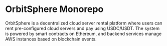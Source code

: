 # OrbitSphere Monorepo

OrbitSphere is a decentralized cloud server rental platform where users can rent pre-configured cloud servers and pay using USDC/USDT. The system is powered by smart contracts on Ethereum, and backend services manage AWS instances based on blockchain events.
